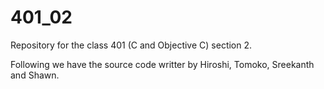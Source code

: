 # 401_02
Repository for the class 401 (C and Objective C) section 2.

Following we have the source code writter by Hiroshi, Tomoko, Sreekanth and Shawn.

